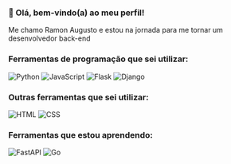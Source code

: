 ### 👋 Olá, bem-vindo(a) ao meu perfil!

Me chamo Ramon Augusto e estou na jornada para me tornar um desenvolvedor back-end

### Ferramentas de programação que sei utilizar:

![Python](https://img.shields.io/badge/Python-3776AB?style=for-the-badge&logo=python&logoColor=white)
![JavaScript](https://img.shields.io/badge/JavaScript-F7DF1E?style=for-the-badge&logo=javascript&logoColor=black)
![Flask](https://img.shields.io/badge/Flask-000000?style=for-the-badge&logo=flask&logoColor=white)
![Django](https://img.shields.io/badge/Django-092E20?style=for-the-badge&logo=django&logoColor=white)

### Outras ferramentas que sei utilizar:

![HTML](https://img.shields.io/badge/HTML-E34F26?style=for-the-badge&logo=html5&logoColor=white)
![CSS](https://img.shields.io/badge/CSS-1572B6?style=for-the-badge&logo=css3&logoColor=white)

### Ferramentas que estou aprendendo:

![FastAPI](https://img.shields.io/badge/FastAPI-009688?style=for-the-badge&logo=fastapi&logoColor=white)
![Go](https://img.shields.io/badge/Go-00ADD8?style=for-the-badge&logo=go&logoColor=white)

<!--
#### 🚀 Projetos Destacados
- [Projeto 1](link_do_projeto): Breve descrição do projeto.
- [Projeto 2](link_do_projeto): Breve descrição do projeto.


#### 📫 Como me encontrar
- LinkedIn: [Seu LinkedIn](link_do_linkedin)
- E-mail: seuemail@example.com

#### 📊 Estatísticas do GitHub
![Estatísticas do GitHub](https://github-readme-stats.vercel.app/api?username=seuusername&show_icons=true&theme=radical)

![Linguagens mais usadas](https://github-readme-stats.vercel.app/api/top-langs/?username=seuusername&layout=compact&theme=radical)
-->
